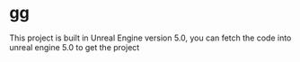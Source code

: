 # gg
This project is built in Unreal Engine version 5.0, you can fetch the code into unreal engine 5.0 to get the project
